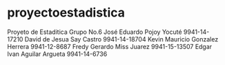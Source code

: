 # proyectoestadistica
Proyeto de Estaditica Grupo No.6
José Eduardo Pojoy Yocuté 9941-14-17210
David de Jesua Say Castro 9941-14-18704
Kevin Mauricio Gonzalez Herrera 9941-12-8687
Fredy Gerardo Miss Juarez 9941-15-13507
Edgar Ivan Aguilar Argueta 9941-14-6736 



